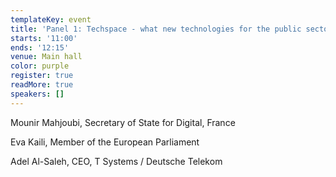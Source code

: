 ```yaml
---
templateKey: event
title: 'Panel 1: Techspace - what new technologies for the public sector?'
starts: '11:00'
ends: '12:15'
venue: Main hall
color: purple
register: true
readMore: true
speakers: []
---
```


Mounir Mahjoubi, Secretary of State for Digital, France

Eva Kaili, Member of the European Parliament

Adel Al-Saleh, CEO, T Systems / Deutsche Telekom
